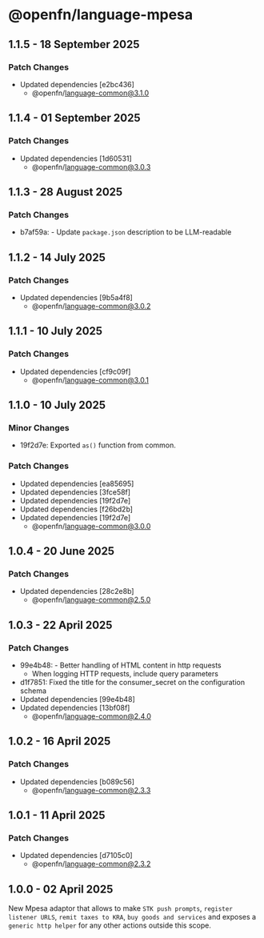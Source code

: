 # @openfn/language-mpesa

## 1.1.5 - 18 September 2025

### Patch Changes

- Updated dependencies \[e2bc436]
  - @openfn/language-common@3.1.0

## 1.1.4 - 01 September 2025

### Patch Changes

- Updated dependencies \[1d60531]
  - @openfn/language-common@3.0.3

## 1.1.3 - 28 August 2025

### Patch Changes

- b7af59a: - Update `package.json` description to be LLM-readable

## 1.1.2 - 14 July 2025

### Patch Changes

- Updated dependencies \[9b5a4f8]
  - @openfn/language-common@3.0.2

## 1.1.1 - 10 July 2025

### Patch Changes

- Updated dependencies \[cf9c09f]
  - @openfn/language-common@3.0.1

## 1.1.0 - 10 July 2025

### Minor Changes

- 19f2d7e: Exported `as()` function from common.

### Patch Changes

- Updated dependencies \[ea85695]
- Updated dependencies \[3fce58f]
- Updated dependencies \[19f2d7e]
- Updated dependencies \[f26bd2b]
- Updated dependencies \[19f2d7e]
  - @openfn/language-common@3.0.0

## 1.0.4 - 20 June 2025

### Patch Changes

- Updated dependencies \[28c2e8b]
  - @openfn/language-common@2.5.0

## 1.0.3 - 22 April 2025

### Patch Changes

- 99e4b48: - Better handling of HTML content in http requests
  - When logging HTTP requests, include query parameters
- d1f7851: Fixed the title for the consumer\_secret on the configuration schema
- Updated dependencies \[99e4b48]
- Updated dependencies \[13bf08f]
  - @openfn/language-common@2.4.0

## 1.0.2 - 16 April 2025

### Patch Changes

- Updated dependencies \[b089c56]
  - @openfn/language-common@2.3.3

## 1.0.1 - 11 April 2025

### Patch Changes

- Updated dependencies \[d7105c0]
  - @openfn/language-common@2.3.2

## 1.0.0 - 02 April 2025

New Mpesa adaptor that allows to make `STK push prompts`,
`register listener URLS`, `remit taxes to KRA`, `buy goods and services` and
exposes a `generic http helper` for any other actions outside this scope.
